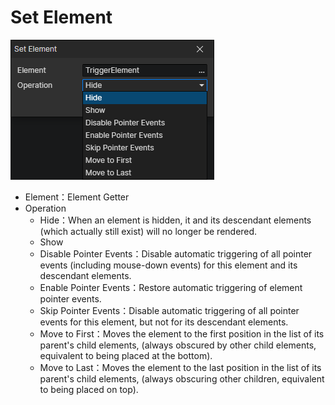 # Set Element

![](img/setElement-1.png)

- Element：Element Getter
- Operation
  - Hide：When an element is hidden, it and its descendant elements (which actually still exist) will no longer be rendered.
  - Show
  - Disable Pointer Events：Disable automatic triggering of all pointer events (including mouse-down events) for this element and its descendant elements.
  - Enable Pointer Events：Restore automatic triggering of element pointer events.
  - Skip Pointer Events：Disable automatic triggering of all pointer events for this element, but not for its descendant elements.
  - Move to First：Moves the element to the first position in the list of its parent's child elements, (always obscured by other child elements, equivalent to being placed at the bottom).
  - Move to Last：Moves the element to the last position in the list of its parent's child elements, (always obscuring other children, equivalent to being placed on top).